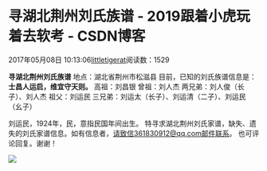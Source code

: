 
# 寻湖北荆州刘氏族谱 - 2019跟着小虎玩着去软考 - CSDN博客

2017年05月08日 10:13:06[littletigerat](https://me.csdn.net/littletigerat)阅读数：1529



**寻湖北荆州刘氏族谱**
地点：湖北省荆州市松滋县
目前，已知的刘氏族谱信息是：**士昌人运启，维宜守天则。**
高祖：刘昌银
曾祖：刘人杰
两兄弟：刘人俊（长子）、刘人杰
祖父：刘运民
三兄弟：刘运太（长子）、刘运清（二子）、刘运民（幺子）

刘运民，1924年，民，意指民国年间出生。
特寻求湖北荆州刘氏家谱，缺失、遗失的刘氏家谱信息。如有信息者，请致信361830912@qq.com邮件联系。
也可评论回复。谢谢！

![](https://timgsa.baidu.com/timg?image&quality=80&size=b9999_10000&sec=1494814222&di=d509f3a0bd1b6f881f1c6d67b8241669&imgtype=jpg&er=1&src=http%3A%2F%2Fimgsrc.baidu.com%2Fforum%2Fpic%2Fitem%2F6159252dd42a2834d1316d8b5bb5c9ea14cebf9f.jpg)





